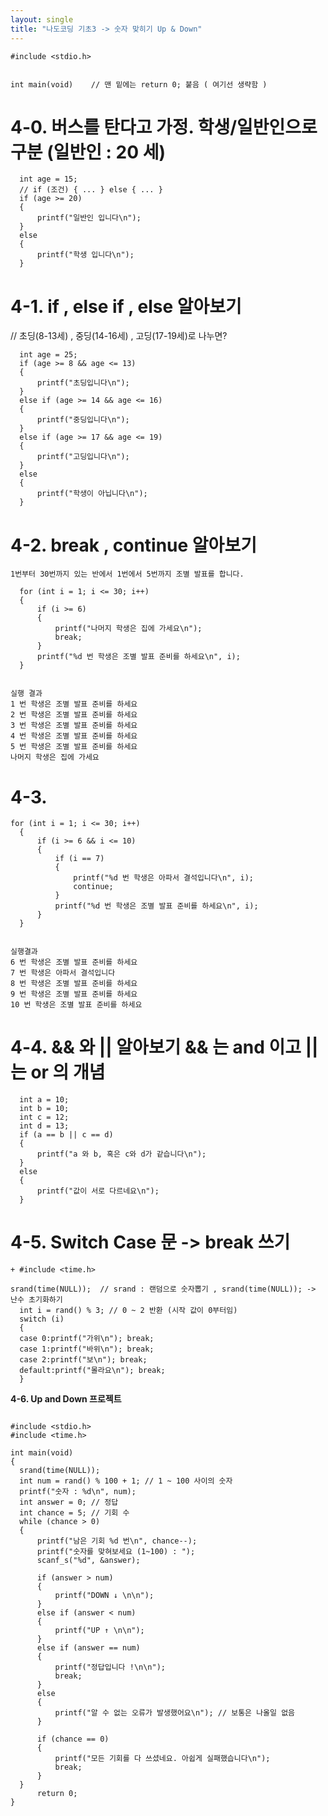 ```yaml
---
layout: single
title: "나도코딩 기초3 -> 숫자 맞히기 Up & Down"
---
```


 ```
 #include <stdio.h>


 int main(void)    // 맨 밑에는 return 0; 붙음 ( 여기선 생략함 )
 ```
 
 # __4-0. 버스를 탄다고 가정. 학생/일반인으로 구분 (일반인 : 20 세)__
 
  ```
	int age = 15;
	// if (조건) { ... } else { ... }
	if (age >= 20)
	{
		printf("일반인 입니다\n");
	}
	else
	{
		printf("학생 입니다\n");
	}
  
  ```
  
 
  # __4-1. if , else if , else 알아보기__
  
  // 초딩(8-13세) , 중딩(14-16세) , 고딩(17-19세)로 나누면?
  
  ```
	int age = 25;
	if (age >= 8 && age <= 13)
	{
		printf("초딩입니다\n");
	}
	else if (age >= 14 && age <= 16)
	{
		printf("중딩입니다\n");
	}
	else if (age >= 17 && age <= 19)
	{
		printf("고딩입니다\n");
	}
	else
	{
		printf("학생이 아닙니다\n");
	}
  ```
  
 
  # __4-2. break , continue 알아보기__
  
	1번부터 30번까지 있는 반에서 1번에서 5번까지 조별 발표를 합니다.
 
  ```
	for (int i = 1; i <= 30; i++)
	{
		if (i >= 6)
		{
			printf("나머지 학생은 집에 가세요\n");
			break;
		}
		printf("%d 번 학생은 조별 발표 준비를 하세요\n", i);
	}
  
  
  실행 결과
  1 번 학생은 조별 발표 준비를 하세요
  2 번 학생은 조별 발표 준비를 하세요
  3 번 학생은 조별 발표 준비를 하세요
  4 번 학생은 조별 발표 준비를 하세요
  5 번 학생은 조별 발표 준비를 하세요
  나머지 학생은 집에 가세요
  ```
  
  
  # __4-3.__
  
  ```
  for (int i = 1; i <= 30; i++)
	{
		if (i >= 6 && i <= 10)
		{
			if (i == 7)
			{
				printf("%d 번 학생은 아파서 결석입니다\n", i);
				continue;
			}
			printf("%d 번 학생은 조별 발표 준비를 하세요\n", i);
		}
	}
  
  
  실행결과
  6 번 학생은 조별 발표 준비를 하세요
  7 번 학생은 아파서 결석입니다
  8 번 학생은 조별 발표 준비를 하세요
  9 번 학생은 조별 발표 준비를 하세요
  10 번 학생은 조별 발표 준비를 하세요
  ```
  
  # __4-4.  && 와 || 알아보기 && 는 and 이고 || 는 or 의 개념__
  
  ```
	int a = 10;
	int b = 10;
	int c = 12;
	int d = 13;
	if (a == b || c == d)
	{
		printf("a 와 b, 혹은 c와 d가 같습니다\n");
	}
	else
	{
		printf("값이 서로 다르네요\n");
	}
  ```

 # __4-5. Switch Case 문 -> break 쓰기__
 
  ```
  + #include <time.h>
  
  srand(time(NULL));  // srand : 랜덤으로 숫자뽑기 , srand(time(NULL)); -> 난수 초기화하기
	int i = rand() % 3; // 0 ~ 2 반환 (시작 값이 0부터임)
	switch (i)
	{
	case 0:printf("가위\n"); break;
	case 1:printf("바위\n"); break;
	case 2:printf("보\n"); break;
	default:printf("몰라요\n"); break;
	}
  ```
  
  __4-6. Up and Down 프로젝트__ 
  
  ```
  	
  #include <stdio.h>
  #include <time.h>

  int main(void)
  {  
	srand(time(NULL));
	int num = rand() % 100 + 1; // 1 ~ 100 사이의 숫자
	printf("숫자 : %d\n", num);
	int answer = 0; // 정답
	int chance = 5; // 기회 수
	while (chance > 0)
	{
		printf("남은 기회 %d 번\n", chance--);
		printf("숫자를 맞혀보세요 (1~100) : ");
		scanf_s("%d", &answer);

		if (answer > num)
		{
			printf("DOWN ↓ \n\n");
		}
		else if (answer < num)
		{
			printf("UP ↑ \n\n");
		}
		else if (answer == num)
		{
			printf("정답입니다 !\n\n");
			break;
		}
		else
		{
			printf("알 수 없는 오류가 발생했어요\n"); // 보통은 나올일 없음
		}

		if (chance == 0)
		{
			printf("모든 기회를 다 쓰셨네요. 아쉽게 실패했습니다\n");
			break;
		}
	}
		return 0;
}
  ```
  
  
